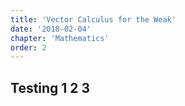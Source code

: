 ```yaml
---
title: 'Vector Calculus for the Weak'
date: '2018-02-04'
chapter: 'Mathematics'
order: 2
---
```


## Testing 1 2 3